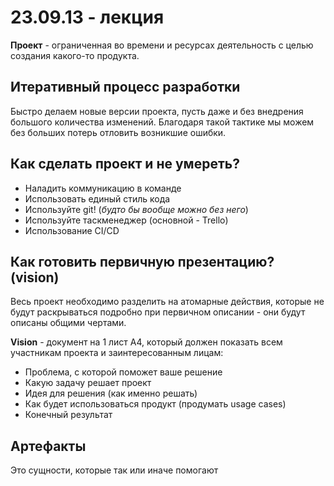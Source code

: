 # 23.09.13 - лекция
**Проект** - ограниченная во времени и ресурсах деятельность с целью создания какого-то продукта.

## Итеративный процесс разработки
Быстро делаем новые версии проекта, пусть даже и без внедрения большого количества изменений. Благодаря такой тактике мы можем без больших потерь отловить возникшие ошибки.

## Как сделать проект и не умереть?
- Наладить коммуникацию в команде
- Использовать единый стиль кода
- Используйте git! (*будто бы вообще можно без него*)
- Используйте таскменеджер (основной - Trello)
- Использование CI/CD

## Как готовить первичную презентацию? (vision)
Весь проект необходимо разделить на атомарные действия, которые не будут раскрываться подробно при первичном описании - они будут описаны общими чертами.

**Vision** - документ на 1 лист А4, который должен показать всем участникам проекта и заинтересованным лицам:
- Проблема, с которой поможет ваше решение
- Какую задачу решает проект
- Идея для решения (как именно решать)
- Как будет использоваться продукт (продумать usage cases)
- Конечный результат

## Артефакты
Это сущности, которые так или иначе помогают 